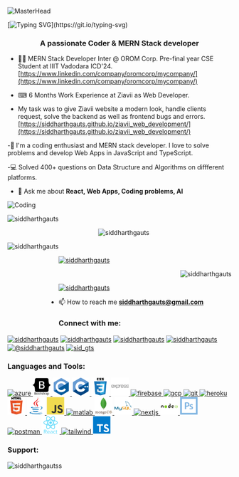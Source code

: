 ![MasterHead](https://dochub.com/siddharthgauts/7vA0q9lw2A0Db2GVPDNOxd/new-sid-jpg?dt=vdsryQpszqGpHAKvy1hb)

[![Typing SVG](https://readme-typing-svg.demolab.com?font=&size=35&pause=5000&width=500&lines=Hi%F0%9F%91%8B+there,+I'm+Siddharth!)](https://git.io/typing-svg)


<h3 align="center">A passionate Coder & MERN Stack developer</h3>

- 🧑‍💻 MERN Stack Developer Inter @ OROM Corp. Pre-final year CSE Student at IIIT Vadodara ICD'24. [https://www.linkedin.com/company/oromcorp/mycompany/](https://www.linkedin.com/company/oromcorp/mycompany/)

- ⌨ 6 Months Work Experience at Ziavii as Web Developer. 
- My task was to give Ziavii website a modern look, handle clients request, solve the backend as well as frontend bugs and errors. [https://siddharthgauts.github.io/ziavii_web_development/](https://siddharthgauts.github.io/ziavii_web_development/)

-🤖 I'm a coding enthusiast and MERN stack developer. I love to solve problems and develop Web Apps in JavaScript and TypeScript.

-💻 Solved 400+ questions on Data Structure and Algorithms on diffferent platforms.

- 💬 Ask me about **React, Web Apps, Coding problems, AI**

<img align="left" alt="Coding" width="1000" src="https://i.imgur.com/Gj3MtZq.gif">
<br>
<p><img align="left"  width="400"  src="https://github-readme-streak-stats.herokuapp.com/?user=siddharthgauts&" alt="siddharthgauts" /></p>
<br>
<p><img align="right"  width="300"  src="https://github-readme-stats.vercel.app/api/top-langs?username=siddharthgauts&show_icons=true&locale=en&layout=compact" alt="siddharthgauts" /></p>

<br>
<p>&nbsp;<img align="left" height="200" src="https://github-readme-stats.vercel.app/api?username=siddharthgauts&show_icons=true&locale=en" alt="siddharthgauts" /></p>

<p align="left"> <a href="https://github.com/ryo-ma/github-profile-trophy"><img src="https://github-profile-trophy.vercel.app/?username=siddharthgauts" alt="siddharthgauts" /></a> </p>

<p align="right"> <img src="https://komarev.com/ghpvc/?username=siddharthgauts&label=Profile%20views&color=0e75b6&style=flat" alt="siddharthgauts" /> </p>


<p align="left"> <a href="https://twitter.com/siddharthgauts" target="blank"><img src="https://img.shields.io/twitter/follow/siddharthgauts?logo=twitter&style=for-the-badge" alt="siddharthgauts" /></a> </p>

- 📫 How to reach me **siddharthgauts@gmail.com**

<h3 align="left">Connect with me:</h3>
<p align="left">
<a href="https://dev.to/siddharthgauts" target="blank"><img align="center" src="https://raw.githubusercontent.com/rahuldkjain/github-profile-readme-generator/master/src/images/icons/Social/devto.svg" alt="siddharthgauts" height="30" width="40" /></a>
<a href="https://twitter.com/siddharthgauts" target="blank"><img align="center" src="https://raw.githubusercontent.com/rahuldkjain/github-profile-readme-generator/master/src/images/icons/Social/twitter.svg" alt="siddharthgauts" height="30" width="40" /></a>
<a href="https://linkedin.com/in/siddharthgauts" target="blank"><img align="center" src="https://raw.githubusercontent.com/rahuldkjain/github-profile-readme-generator/master/src/images/icons/Social/linked-in-alt.svg" alt="siddharthgauts" height="30" width="40" /></a>
<a href="https://instagram.com/siddharthgauts" target="blank"><img align="center" src="https://raw.githubusercontent.com/rahuldkjain/github-profile-readme-generator/master/src/images/icons/Social/instagram.svg" alt="siddharthgauts" height="30" width="40" /></a>
<a href="https://medium.com/@siddharthgauts" target="blank"><img align="center" src="https://raw.githubusercontent.com/rahuldkjain/github-profile-readme-generator/master/src/images/icons/Social/medium.svg" alt="@siddharthgauts" height="30" width="40" /></a>
<a href="https://www.leetcode.com/sid_gts" target="blank"><img align="center" src="https://raw.githubusercontent.com/rahuldkjain/github-profile-readme-generator/master/src/images/icons/Social/leet-code.svg" alt="sid_gts" height="30" width="40" /></a>
</p>

<h3 align="left">Languages and Tools:</h3>
<p align="left"> <a href="https://azure.microsoft.com/en-in/" target="_blank" rel="noreferrer"> <img src="https://www.vectorlogo.zone/logos/microsoft_azure/microsoft_azure-icon.svg" alt="azure" width="40" height="40"/> </a> <a href="https://getbootstrap.com" target="_blank" rel="noreferrer"> <img src="https://raw.githubusercontent.com/devicons/devicon/master/icons/bootstrap/bootstrap-plain-wordmark.svg" alt="bootstrap" width="40" height="40"/> </a> <a href="https://www.cprogramming.com/" target="_blank" rel="noreferrer"> <img src="https://raw.githubusercontent.com/devicons/devicon/master/icons/c/c-original.svg" alt="c" width="40" height="40"/> </a> <a href="https://www.w3schools.com/cpp/" target="_blank" rel="noreferrer"> <img src="https://raw.githubusercontent.com/devicons/devicon/master/icons/cplusplus/cplusplus-original.svg" alt="cplusplus" width="40" height="40"/> </a> <a href="https://www.w3schools.com/css/" target="_blank" rel="noreferrer"> <img src="https://raw.githubusercontent.com/devicons/devicon/master/icons/css3/css3-original-wordmark.svg" alt="css3" width="40" height="40"/> </a> <a href="https://expressjs.com" target="_blank" rel="noreferrer"> <img src="https://raw.githubusercontent.com/devicons/devicon/master/icons/express/express-original-wordmark.svg" alt="express" width="40" height="40"/> </a> <a href="https://firebase.google.com/" target="_blank" rel="noreferrer"> <img src="https://www.vectorlogo.zone/logos/firebase/firebase-icon.svg" alt="firebase" width="40" height="40"/> </a> <a href="https://cloud.google.com" target="_blank" rel="noreferrer"> <img src="https://www.vectorlogo.zone/logos/google_cloud/google_cloud-icon.svg" alt="gcp" width="40" height="40"/> </a> <a href="https://git-scm.com/" target="_blank" rel="noreferrer"> <img src="https://www.vectorlogo.zone/logos/git-scm/git-scm-icon.svg" alt="git" width="40" height="40"/> </a> <a href="https://heroku.com" target="_blank" rel="noreferrer"> <img src="https://www.vectorlogo.zone/logos/heroku/heroku-icon.svg" alt="heroku" width="40" height="40"/> </a> <a href="https://www.w3.org/html/" target="_blank" rel="noreferrer"> <img src="https://raw.githubusercontent.com/devicons/devicon/master/icons/html5/html5-original-wordmark.svg" alt="html5" width="40" height="40"/> </a> <a href="https://www.java.com" target="_blank" rel="noreferrer"> <img src="https://raw.githubusercontent.com/devicons/devicon/master/icons/java/java-original.svg" alt="java" width="40" height="40"/> </a> <a href="https://developer.mozilla.org/en-US/docs/Web/JavaScript" target="_blank" rel="noreferrer"> <img src="https://raw.githubusercontent.com/devicons/devicon/master/icons/javascript/javascript-original.svg" alt="javascript" width="40" height="40"/> </a> <a href="https://www.mathworks.com/" target="_blank" rel="noreferrer"> <img src="https://upload.wikimedia.org/wikipedia/commons/2/21/Matlab_Logo.png" alt="matlab" width="40" height="40"/> </a> <a href="https://www.mongodb.com/" target="_blank" rel="noreferrer"> <img src="https://raw.githubusercontent.com/devicons/devicon/master/icons/mongodb/mongodb-original-wordmark.svg" alt="mongodb" width="40" height="40"/> </a> <a href="https://www.mysql.com/" target="_blank" rel="noreferrer"> <img src="https://raw.githubusercontent.com/devicons/devicon/master/icons/mysql/mysql-original-wordmark.svg" alt="mysql" width="40" height="40"/> </a> <a href="https://nextjs.org/" target="_blank" rel="noreferrer"> <img src="https://cdn.worldvectorlogo.com/logos/nextjs-2.svg" alt="nextjs" width="40" height="40"/> </a> <a href="https://nodejs.org" target="_blank" rel="noreferrer"> <img src="https://raw.githubusercontent.com/devicons/devicon/master/icons/nodejs/nodejs-original-wordmark.svg" alt="nodejs" width="40" height="40"/> </a> <a href="https://www.photoshop.com/en" target="_blank" rel="noreferrer"> <img src="https://raw.githubusercontent.com/devicons/devicon/master/icons/photoshop/photoshop-line.svg" alt="photoshop" width="40" height="40"/> </a> <a href="https://postman.com" target="_blank" rel="noreferrer"> <img src="https://www.vectorlogo.zone/logos/getpostman/getpostman-icon.svg" alt="postman" width="40" height="40"/> </a> <a href="https://reactjs.org/" target="_blank" rel="noreferrer"> <img src="https://raw.githubusercontent.com/devicons/devicon/master/icons/react/react-original-wordmark.svg" alt="react" width="40" height="40"/> </a>  <a href="https://tailwindcss.com/" target="_blank" rel="noreferrer"> <img src="https://www.vectorlogo.zone/logos/tailwindcss/tailwindcss-icon.svg" alt="tailwind" width="40" height="40"/> </a> <a href="https://www.typescriptlang.org/" target="_blank" rel="noreferrer"> <img src="https://raw.githubusercontent.com/devicons/devicon/master/icons/typescript/typescript-original.svg" alt="typescript" width="40" height="40"/> </a> </p>

<h3 align="left">Support:</h3>
<p><a href="https://www.buymeacoffee.com/siddharthgautss"> <img align="left" src="https://cdn.buymeacoffee.com/buttons/v2/default-yellow.png" height="50" width="210" alt="siddharthgautss" /></a></p><br><br>





